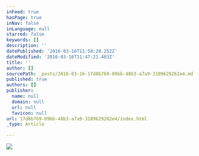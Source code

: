 ```yaml
---
inFeed: true
hasPage: true
inNav: false
inLanguage: null
starred: false
keywords: []
description: ''
datePublished: '2016-03-16T11:58:20.252Z'
dateModified: '2016-03-16T11:47:21.483Z'
title: ''
author: []
sourcePath: _posts/2016-03-16-17d8b769-09bb-48b3-a7a9-3109629262e4.md
published: true
authors: []
publisher:
  name: null
  domain: null
  url: null
  favicon: null
url: 17d8b769-09bb-48b3-a7a9-3109629262e4/index.html
_type: Article

---
```

![](https://the-grid-user-content.s3-us-west-2.amazonaws.com/8fc9d560-9d50-4f84-b0c3-d379d19d9043.jpg)